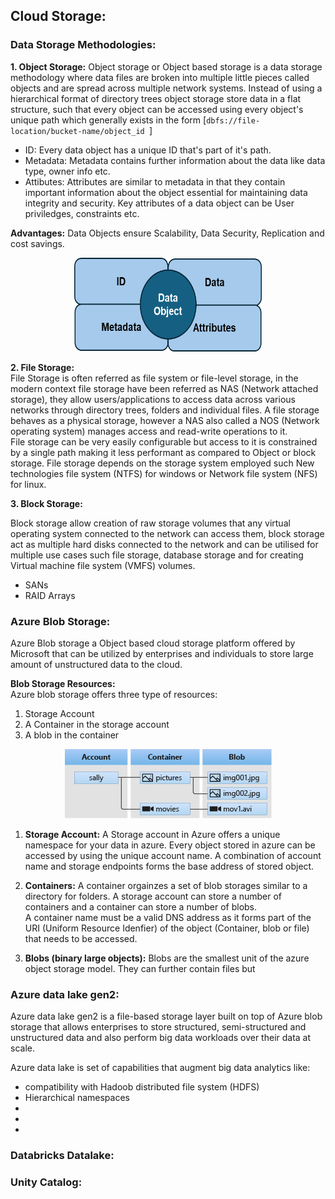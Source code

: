 ## Cloud Storage:

### Data Storage Methodologies:

**1.    Object Storage:** Object storage or Object based storage is a data storage methodology where data files are broken into multiple little pieces called objects and are spread across multiple network systems. Instead of using a hierarchical format of directory trees object storage store data in a flat structure, such that every object can be accessed using every object's unique path which generally exists in the form [```dbfs://file-location/bucket-name/object_id ```]

-   ID: Every data object has a unique ID that's part of  it's path.
-   Metadata: Metadata contains further information about the data like data type, owner info etc.
-   Attibutes: Attributes are similar to metadata in that they contain important information about the object essential for maintaining data integrity and security. Key attributes of a data object can be User priviledges, constraints etc.

**Advantages:** Data Objects ensure Scalability, Data Security, Replication and cost savings.
<p align="center">        
<img src = "image.png" alt = "Object in Object Storage models" width= "300px" height= "150px">
</p>

**2.    File Storage:**  
File Storage is often referred as file system or file-level storage, in the modern context file storage have been referred as NAS (Network attached storage), they allow users/applications to access data across various networks through directory trees, folders and individual files. A file storage behaves as a physical storage, however a NAS also called a NOS (Network operating system) manages access and read-write operations to it.  
File storage can be very easily configurable but access to it is constrained by a single path making it less performant as compared to Object or block storage. File storage depends on the storage system employed such New technologies file system (NTFS) for windows or Network file system (NFS) for linux.

**3.    Block Storage:** 

Block storage allow creation of raw storage volumes that any virtual operating system connected to the network can access them, block storage act as multiple hard disks connected to the network and can be utilised for multiple use cases such file storage, database storage and for creating Virtual machine file system (VMFS) volumes.

-   SANs
-   RAID Arrays

### Azure Blob Storage:

Azure Blob storage a Object based cloud storage platform offered by Microsoft that can be utilized by enterprises and individuals to store large amount of unstructured data to the cloud. 

**Blob Storage Resources:**  
Azure blob storage offers three type of resources:
1.  Storage Account
2.  A Container in the storage account
3.  A blob in the container

<p align="center">
<img alt = "Azure Blob storage" src="image-1.png">
</p>

1.  **Storage Account:** A Storage account in Azure offers a unique namespace for your data in azure. Every object stored in azure can be accessed by using the unique account name. A combination of account name and storage endpoints forms the base address of stored object.

2.  **Containers:** A container orgainzes a set of blob storages similar to a directory for folders. A storage account can store a number of containers and a container can store a number of blobs.  
A container name must be a valid DNS address as it forms part of the URI (Uniform Resource Idenfier) of the object (Container, blob or file) that needs to be accessed.

3.  **Blobs (binary large objects):** Blobs are the smallest unit of the azure object storage model. They can further contain files but 

### Azure data lake gen2:

Azure data lake gen2 is a file-based storage layer built on top of Azure blob storage that allows enterprises to store structured, semi-structured and unstructured data and also perform big data workloads over their data at scale.

Azure data lake is set of capabilities that augment big data analytics like:
-   compatibility with Hadoob distributed file system (HDFS)   
-   Hierarchical namespaces
-   
-   
-   


### Databricks Datalake:

### Unity Catalog:

